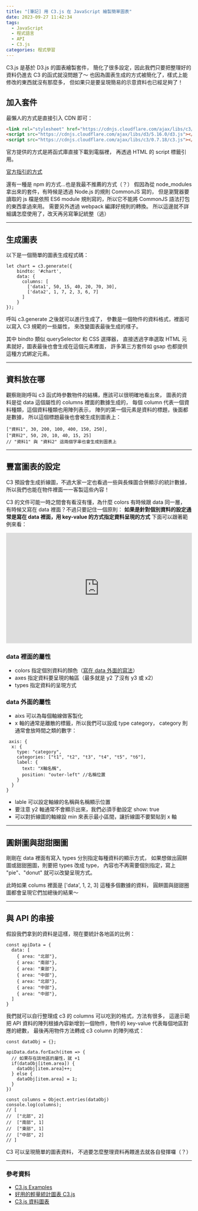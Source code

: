 ```yaml
---
title: "[筆記] 用 C3.js 在 JavaScript 繪製簡單圖表"
date: 2023-09-27 11:42:34
tags:
  - JavaScript
  - 程式語言
  - API
  - C3.js
categories: 程式學習
---
```


C3.js 是基於 D3.js 的圖表繪製套件，
簡化了很多設定，因此我們只要把整理好的資料仍進去 C3 的函式就沒問題了～
也因為圖表生成的方式被簡化了，樣式上能修改的東西就沒有那麼多，
但如果只是要呈現簡易的示意資料也已經足夠了！

## 加入套件

最懶人的方式是直接引入 CDN 即可：

```HTML
<link rel="stylesheet" href="https://cdnjs.cloudflare.com/ajax/libs/c3/0.7.18/c3.css">
<script src="https://cdnjs.cloudflare.com/ajax/libs/d3/5.16.0/d3.js"></script>
<script src="https://cdnjs.cloudflare.com/ajax/libs/c3/0.7.18/c3.js"></script>
```

官方提供的方式是將函式庫直接下載到電腦裡，
再透過 HTML 的 script 標籤引用。

[官方指引的方式](https://c3js.org/gettingstarted.html#setup)

還有一種是 npm 的方式...也是我最不推薦的方式（？）
假因為從 node_modules 拿出來的套件，有時候是透過 Node.js 的規則 CommonJS 寫的，
但是瀏覽器要讀取的 js 檔是依照 ES6 module 規則寫的，所以它不能將 CommonJS 語法打包的東西拿過來用。
需要另外透過 webpack 編譯好規則的轉換。
所以這邊就不詳細講怎麼使用了，改天再另寫筆記統整（逃）

---

## 生成圖表

以下是一個簡單的圖表生成程式碼：

```JS
let chart = c3.generate({
    bindto: '#chart',
    data: {
      columns: [
        ['data1', 50, 15, 40, 20, 70, 30],
        ['data2', 1, 7, 2, 3, 6, 7]
      ]
    }
});
```

呼叫 c3.generate 之後就可以進行生成了，
參數是一個物件的資料格式，裡面可以寫入 C3 規範的一些屬性，
來改變圖表最後生成的樣子。

其中 bindto 類似 querySelector 和 CSS 選擇器，
直接透過字串選取 HTML 元素就好，圖表最後也會生成在這個元素裡面，
許多第三方套件如 gsap 也都提供這種方式綁定元素。

---

## 資料放在哪

觀察剛剛呼叫 c3 函式時參數物件的結構，應該可以很明確地看出來，
圖表的資料是從 data 這個屬性的 columns 裡面的數據生成的，
每個 column 代表一個資料種類，這個資料種類也用陣列表示，
陣列的第一個元素是資料的標題，後面都是數據，
所以這個標題最後也會被生成到圖表上：

```JS
["資料1", 30, 200, 100, 400, 150, 250],
["資料2", 50, 20, 10, 40, 15, 25]
// "資料1" 與 "資料2" 這兩個字串也會生成到圖表上
```

---

## 豐富圖表的設定

C3 預設會生成折線圖，不過大家一定也看過一些與長條圖合併顯示的統計數據，
所以我們也能在物件裡面一一客製這些內容！

C3 的文件可能一時之間會有看沒有懂，為什麼 colors 有時候跟 data 同一層，
有時候又寫在 data 裡面？不過只要記住一個原則：
**如果是針對個別資料的設定通常是寫在 data 裡面，用 key-value 的方式指定資料呈現的方式**
下面可以跟著範例來看：

<iframe height="300" width="100%" scrolling="no" title="C3 Practice" src="https://codepen.io/shin9626/embed/mdaLxyB?default-tab=html%2Cresult" frameborder="no" loading="lazy" allowtransparency="true" allowfullscreen="true">
  See the Pen <a href="https://codepen.io/shin9626/pen/mdaLxyB">
  C3 Practice</a> by SHIN (<a href="https://codepen.io/shin9626">@shin9626</a>)
  on <a href="https://codepen.io">CodePen</a>.
</iframe>

### data 裡面的屬性

- colors 指定個別資料的顏色（[寫在 data 外面的寫法](https://c3js.org/samples/options_color.html)）
- axes 指定資料要呈現的軸區（最多就是 y2 了沒有 y3 或 x2）
- types 指定資料的呈現方式

### data 外面的屬性

- aixs 可以為每個軸線做客製化
- x 軸的通常是離散的標籤，所以我們可以設成 type category，
  category 則通常會放時間之類的數字：

```JS
 axis: {
  x: {
    type: "category",
    categories: ["t1", "t2", "t3", "t4", "t5", "t6"],
    label: {
      text: "X軸名稱",
      position: "outer-left" //名稱位置
    }
  }
}
```

- lable 可以設定軸線的名稱與名稱顯示位置
- 要注意 y2 軸通常不會顯示出來，我們必須手動設定 show: true
- 可以對折線圖的軸線設 min 來表示最小區間，讓折線圖不要緊貼到 x 軸

---

## 圓餅圖與甜甜圈圖

剛剛在 data 裡面有寫入 types 分別指定每種資料的顯示方式，
如果想做出圓餅圖或甜甜圈圖，則要把 types 改成 type，
內容也不再需要個別指定，寫上 "pie"、"donut" 就可以改變呈現方式。

此時如果 colums 裡面是 ['data', 1, 2, 3] 這種多個數據的資料，
圓餅圖與甜甜圈圖都會呈現它們加總後的結果～

---

## 與 API 的串接

假設我們拿到的資料是這樣，現在要統計各地區的比例：

```JS
const apiData = {
  data: [
    { area: "北部"},
    { area: "南部"},
    { area: "東部"},
    { area: "中部"},
    { area: "北部"},
    { area: "中部"},
    { area: "中部"},
  ]
}
```

我們就可以自行整理成 c3 的 columns 可以吃到的格式，方法有很多，
這邊示範把 API 資料的陣列根據內容新增到一個物件，物件的 key-value 代表每個地區對應的總數，
最後再用物件方法轉成 c3 column 的陣列格式：

```JS
const dataObj = {};

apiData.data.forEach(item => {
  // 如果存在該地區的屬性，就 +1
  if(dataObj[item.area]) {
    dataObj[item.area]++;
  } else {
    dataObj[item.area] = 1;
  }
})

const columns = Object.entries(dataObj)
console.log(columns);
// [
//  ["北部", 2]
//  ["南部", 1]
//  ["東部", 1]
//  ["中部", 2]
// ]
```

C3 可以呈現簡單的圖表資料，
不過要怎麼整理資料再餵進去就各自發揮囉（？）

---

### 參考資料

- [C3.js Examples](https://c3js.org/examples.html)
- [好用的輕量統計圖表 C3.js](https://www.tpisoftware.com/tpu/articleDetails/2589)
- [C3.js 資料圖表](https://hackmd.io/@ericacadu/H1k5d1Xew)
